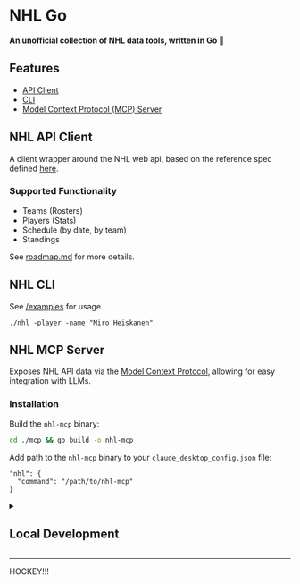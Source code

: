 # NHL Go

**An unofficial collection of NHL data tools, written in Go 🏒**

## Features
- [API Client](#nhl-api-client)
- [CLI](#nhl-cli)
- [Model Context Protocol (MCP) Server](#nhl-mcp-server)

## NHL API Client

A client wrapper around the NHL web api, based on the reference spec defined [here](https://github.com/Zmalski/NHL-API-Reference).

### Supported Functionality

- Teams (Rosters)
- Players (Stats)
- Schedule (by date, by team)
- Standings

See [roadmap.md](roadmap.md) for more details.

## NHL CLI

See [/examples](examples) for usage.

```
./nhl -player -name "Miro Heiskanen"
```
    
## NHL MCP Server

Exposes NHL API data via the [Model Context Protocol](https://www.anthropic.com/news/model-context-protocol), allowing for easy integration with LLMs.

### Installation

Build the `nhl-mcp` binary:

```bash
cd ./mcp && go build -o nhl-mcp
```

Add path to the `nhl-mcp` binary to your `claude_desktop_config.json` file:

```
"nhl": {
  "command": "/path/to/nhl-mcp"
}
```

<details>

<summary><h2>Local Development</h2></summary>

### Prerequisites

Go version >= 1.23

### Installation

Create a fork of this repository, then clone it.

```bash
git clone https://github.com/carsonjones/nhl-go.git
cd nhl-go
```

### Commands

Build the `nhl` and `nhl-mcp` binaries:
```bash
go build -o nhl && cd ./mcp && go build -o ../nhl-mcp && cd ../
```

Debug MCP server:
```bash
npx @modelcontextprotocol/inspector ./nhl-mcp
```

### Testing

```bash
go test -v './...'
```

</details>

---
HOCKEY!!!